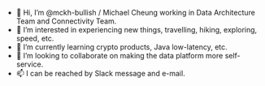 - 👋 Hi, I’m @mckh-bullish / Michael Cheung working in Data Architecture Team and Connectivity Team.
- 👀 I’m interested in experiencing new things, travelling, hiking, exploring, speed, etc.
- 🌱 I’m currently learning crypto products, Java low-latency, etc.
- 💞️ I’m looking to collaborate on making the data platform more self-service.
- 📫 I can be reached by Slack message and e-mail.
